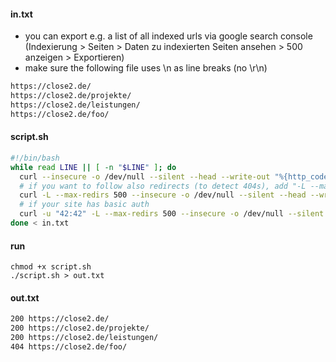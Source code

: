 #### in.txt

- you can export e.g. a list of all indexed urls via google search console (Indexierung > Seiten > Daten zu indexierten Seiten ansehen > 500 anzeigen > Exportieren)
- make sure the following file uses \n as line breaks (no \r\n)

```txt
https://close2.de/
https://close2.de/projekte/
https://close2.de/leistungen/
https://close2.de/foo/
```

#### script.sh

```sh
#!/bin/bash
while read LINE || [ -n "$LINE" ]; do
  curl --insecure -o /dev/null --silent --head --write-out "%{http_code} $LINE\n" "$LINE"
  # if you want to follow also redirects (to detect 404s), add "-L --max-redirs 500"
  curl -L --max-redirs 500 --insecure -o /dev/null --silent --head --write-out "%{http_code} $LINE\n" "$LINE"
  # if your site has basic auth
  curl -u "42:42" -L --max-redirs 500 --insecure -o /dev/null --silent --head --write-out "%{http_code} $LINE\n" "$LINE"
done < in.txt
```

#### run

```
chmod +x script.sh
./script.sh > out.txt
```

#### out.txt

```txt
200 https://close2.de/
200 https://close2.de/projekte/
200 https://close2.de/leistungen/
404 https://close2.de/foo/
```